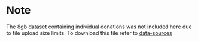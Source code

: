 # Note
The 8gb dataset containing individual donations was not included here due to file upload size limits. 
To download this file refer to [data-sources](README.md)
